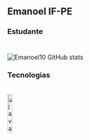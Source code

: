 ## Emanoel IF-PE 
### Estudante
#

![Emanoel10 GitHub stats](https://github-readme-stats.vercel.app/api?username=Emanoel10&show_icons=true&theme=cobalt)


###  Tecnologias

<div style="display: inline_block"><br/>
  
  <img width="15%" alighn="center" alt="java" src="https://cdn.discordapp.com/attachments/974064341106167849/974854933511798834/Comp_1_0-00-00-00.png" />

  
